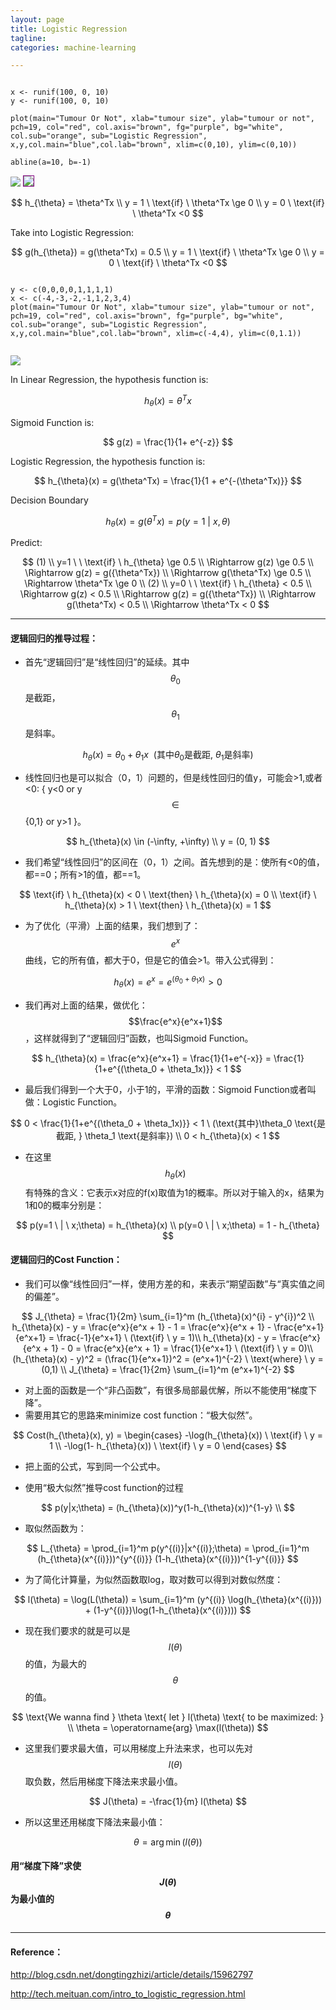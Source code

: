 ```yaml
---
layout: page
title: Logistic Regression
tagline:
categories: machine-learning

---
```


<pre><code>
x <- runif(100, 0, 10)
y <- runif(100, 0, 10)

plot(main="Tumour Or Not", xlab="tumour size", ylab="tumour or not", pch=19, col="red", col.axis="brown", fg="purple", bg="white", col.sub="orange", sub="Logistic Regression", x,y,col.main="blue",col.lab="brown", xlim=c(0,10), ylim=c(0,10))

abline(a=10, b=-1)
</code></pre>

<img src="/images/logistic-regression-2.png">

<img style="border: 1px solid purple" src="/images/logistic-regression-3.png">

$$
h_{\theta} = \theta^Tx \\
y = 1 \ \text{if} \ \theta^Tx \ge 0 \\
y = 0 \ \text{if} \ \theta^Tx <0
$$

Take into Logistic Regression:

$$
g(h_{\theta}) = g(\theta^Tx) = 0.5 \\
y = 1 \ \text{if} \ \theta^Tx \ge 0 \\
y = 0 \ \text{if} \ \theta^Tx <0
$$

<pre><code>
y <- c(0,0,0,0,1,1,1,1)
x <- c(-4,-3,-2,-1,1,2,3,4)
plot(main="Tumour Or Not", xlab="tumour size", ylab="tumour or not", pch=19, col="red", col.axis="brown", fg="purple", bg="white", col.sub="orange", sub="Logistic Regression", x,y,col.main="blue",col.lab="brown", xlim=c(-4,4), ylim=c(0,1.1))

</code></pre>

<img src="/images/logistic-regression-1.png">

In Linear Regression, the hypothesis function is:

$$ h_{\theta}(x) = \theta^Tx $$

Sigmoid Function is:

$$ g(z) = \frac{1}{1+ e^{-z}} $$

Logistic Regression, the hypothesis function is:

$$
h_{\theta}(x) = g(\theta^Tx) =
\frac{1}{1 + e^{-(\theta^Tx)}}
$$

Decision Boundary

$$
h_{\theta}(x) = g(\theta^Tx) = p(y=1 \ | \ x, \theta)
$$

Predict:

$$
(1) \\
y=1 \ \ \text{if} \ h_{\theta} \ge 0.5 \\
\Rightarrow g(z) \ge 0.5 \\
\Rightarrow g(z) = g({\theta^Tx}) \\
\Rightarrow g(\theta^Tx) \ge 0.5 \\
\Rightarrow \theta^Tx \ge 0 \\
(2) \\
y=0 \ \ \text{if} \ h_{\theta} < 0.5 \\
\Rightarrow g(z) < 0.5 \\
\Rightarrow g(z) = g({\theta^Tx}) \\
\Rightarrow g(\theta^Tx) < 0.5 \\
\Rightarrow \theta^Tx < 0
$$

---

#### 逻辑回归的推导过程：

- 首先“逻辑回归”是“线性回归”的延续。其中$$\theta_0$$是截距，$$\theta_1$$是斜率。

$$
h_{\theta}(x) = \theta_0 + \theta_1x \ \ (\text{其中}\theta_0 \text{是截距, } \theta_1 \text{是斜率})
$$

- 线性回归也是可以拟合（0，1）问题的，但是线性回归的值y，可能会>1,或者<0: { y<0 or y$$\in$${0,1} or y>1 }。

$$
h_{\theta}(x) \in (-\infty, +\infty) \\
y = (0, 1)
$$

- 我们希望“线性回归”的区间在（0，1）之间。首先想到的是：使所有<0的值，都==0；所有>1的值，都==1。

$$
\text{if} \ h_{\theta}(x) < 0 \ \text{then} \ h_{\theta}(x) = 0 \\
\text{if} \ h_{\theta}(x) > 1 \ \text{then} \ h_{\theta}(x) = 1
$$

- 为了优化（平滑）上面的结果，我们想到了：$$e^x$$曲线，它的所有值，都大于0，但是它的值会>1。带入公式得到：

$$
h_{\theta}(x) = e^x = e^{(\theta_0 + \theta_1x)} > 0
$$

- 我们再对上面的结果，做优化：$$\frac{e^x}{e^x+1}$$，这样就得到了“逻辑回归”函数，也叫Sigmoid Function。

$$
h_{\theta}(x) = \frac{e^x}{e^x+1} = \frac{1}{1+e^{-x}} = \frac{1}{1+e^{(\theta_0 + \theta_1x)}} < 1
$$

- 最后我们得到一个大于0，小于1的，平滑的函数：Sigmoid Function或者叫做：Logistic Function。

$$
0 < \frac{1}{1+e^{(\theta_0 + \theta_1x)}} < 1 \ (\text{其中}\theta_0 \text{是截距, } \theta_1 \text{是斜率}) \\
0 < h_{\theta}(x) < 1
$$

- 在这里$$h_{\theta}(x) $$ 有特殊的含义：它表示x对应的f(x)取值为1的概率。所以对于输入的x，结果为1和0的概率分别是：

$$
p(y=1 \ | \ x;\theta) = h_{\theta}(x) \\
p(y=0 \ | \ x;\theta) = 1 - h_{\theta}
$$

#### 逻辑回归的Cost Function：

- 我们可以像“线性回归”一样，使用方差的和，来表示“期望函数”与“真实值之间的偏差”。

$$
J_{\theta} = \frac{1}{2m} \sum_{i=1}^m (h_{\theta}(x)^{i} - y^{i})^2 \\
h_{\theta}(x) - y = \frac{e^x}{e^x + 1} - 1 = \frac{e^x}{e^x + 1} - \frac{e^x+1}{e^x+1} = \frac{-1}{e^x+1}  \ (\text{if} \ y = 1)\\
h_{\theta}(x) - y = \frac{e^x}{e^x + 1} - 0 = \frac{e^x}{e^x + 1} =  \frac{1}{e^x+1}  \ (\text{if} \ y = 0)\\
(h_{\theta}(x) - y)^2 = (\frac{1}{e^x+1})^2 = (e^x+1)^{-2} \ \text{where} \ y = (0,1) \\
J_{\theta} = \frac{1}{2m} \sum_{i=1}^m (e^x+1)^{-2}
$$

- 对上面的函数是一个“非凸函数”，有很多局部最优解，所以不能使用“梯度下降”。
- 需要用其它的思路来minimize cost function：“极大似然”。

$$
Cost(h_{\theta}(x), y) =
\begin{cases}
-\log(h_{\theta}(x)) \ \text{if} \ y = 1 \\
-\log(1- h_{\theta}(x)) \ \text{if} \ y = 0
\end{cases}
$$

- 把上面的公式，写到同一个公式中。

- 使用“极大似然”推导cost function的过程

$$
p(y|x;\theta) = (h_{\theta}(x))^y(1-h_{\theta}(x))^{1-y} \\
$$

- 取似然函数为：

$$
L_{\theta} = \prod_{i=1}^m p(y^{(i)}|x^{(i)};\theta)
= \prod_{i=1}^m (h_{\theta}(x^{(i)}))^{y^{(i)}} (1-h_{\theta}(x^{(i)}))^{1-y^{(i)}}
$$

- 为了简化计算量，为似然函数取log，取对数可以得到对数似然度：

$$
l(\theta) = \log(L(\theta)) =
\sum_{i=1}^m (y^{(i)} \log(h_{\theta}(x^{(i)})) + (1-y^{(i)})\log(1-h_{\theta}(x^{(i)})))
$$

- 现在我们要求的就是可以是$$l(\theta)$$的值，为最大的$$\theta$$的值。

$$
\text{We wanna find } \theta \text{ let } l(\theta) \text{ to be maximized: } \\
\theta = \operatorname{arg} \max(l(\theta))
$$

- 这里我们要求最大值，可以用梯度上升法来求，也可以先对$$l(\theta)$$取负数，然后用梯度下降法来求最小值。

$$
J(\theta) = -\frac{1}{m} l(\theta)
$$

- 所以这里还用梯度下降法来最小值：

$$
\theta = \operatorname{arg} \min(l(\theta))
$$

#### 用“梯度下降”求使$$J(\theta)$$为最小值的$$\theta$$





---

#### Reference：

http://blog.csdn.net/dongtingzhizi/article/details/15962797

http://tech.meituan.com/intro_to_logistic_regression.html
